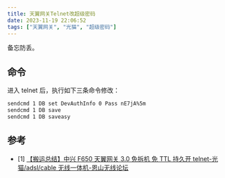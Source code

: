 ```yaml
---
title: 天翼网关Telnet改超级密码
date: 2023-11-19 22:06:52
tags: ["天翼网关", "光猫", "超级密码"]
---
```


备忘防丢。

<!--more-->

## 命令

进入 telnet 后，执行如下三条命令修改：

```bash
sendcmd 1 DB set DevAuthInfo 0 Pass nE7jA%5m
sendcmd 1 DB save
sendcmd 1 DB saveasy
```

## 参考

-   [1] [【搬运总结】中兴 F650 天翼网关 3.0 免拆机 免 TTL 持久开 telnet-光猫/adsl/cable 无线一体机-恩山无线论坛](https://www.right.com.cn/forum/thread-3642668-1-1.html)

